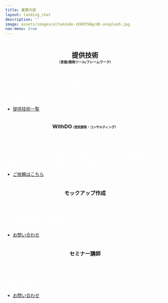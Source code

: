 ```yaml
---
title: 業務内容
layout: landing_chat
description: ''
image: assets/images/altumcode-zE007SNgcdE-unsplash.jpg
nav-menu: true
---
```

<style>
/*PC*/
@media all and (min-width: 1024px) { 
.br_sp {
    display: none;

}
}
</style>
<!-- Main -->
<div id="main">


<!-- Two -->
<section id="two" class="spotlights">
<section>
    <a href="desc/spec.html" class="image">
        <img src="{% link assets/images/goran-ivos-T8LMIN09-mo-unsplash.jpg %}" alt="" data-position="center center" />
    </a>
    <div class="content">
        <div class="inner">
            <header class="major">
            <h2>提供技術<br class="br_sp"><span style="font-size: 0.5em;">（言語/開発ツール/フレームワーク）</span></h2>
            </header>
            <p style="color:#fff;">私たちは、20年以上ソフトウェア開発に携わってきました。<br>
サーバーサイド、クライアントサイド、アプリケーションなど、<br>その実績や扱う技術は多岐にわたります。<br>
    </p>
            <ul class="actions">
            <li><a href="desc/spec.html" class="button">提供技術一覧</a></li>
            </ul>
        </div>
    </div>
</section>
	<section>
		<a href="generic.html" class="image">
			<img src="{% link assets/images/goran-ivos-G_BCcijtpUY-unsplash.jpg %}" alt="" data-position="center center" />
		</a>
		<div class="content">
			<div class="inner">
				<header class="major">
					<h3>WithDO <span style="font-size: 0.6em;">(受託開発・コンサルティング）</span></h3>
				</header>
				<p style="color:#fff;">Interruptメンバーがあなたの開発チームとなって活躍するIT業務受託サービスです。
                小さなWebページの制作から、大規模なアプリ・メディアの開発、その後の運用までさまざまなご要望への対応が可能です。</p>
				<ul class="actions">
					<li><a href="/desc/02_withdo.html" class="button">ご依頼はこちら</a></li>
				</ul>
			</div>
		</div>
	</section>
    <section>
        <a href="" class="image">
            <img src="{% link assets/images/omid-armin-Heuqy6uiT-0-unsplash.jpg %}" alt="" data-position="top center" />
        </a>
        <div class="content">
            <div class="inner">
                <header class="major">
                    <h3>モックアップ作成</h3>
                </header>
                <p style="color:#fff;">ドラマなどで使用する撮影用モックアップなどの作成も承っております。<br>
現地での細部調整も可能です。
</p>
                <ul class="actions">
                <li><a href="/#contact" class="button">お問い合わせ</a></li>
                </ul>
            </div>
        </div>
    </section>
	<section>
		<a href="generic.html" class="image">
			<img src="{% link assets/images/christina-wocintechchat-com-UTw3j_aoIKM-unsplash.jpg %}" alt="" data-position="25% 25%" />
		</a>
        <div class="content">
            <div class="inner">
                <header class="major">
                    <h3>セミナー講師</h3>
                </header>
                <p style="color:#fff;">新人教育、社内スキルアップのためのセミナー講師を担当致します。<br>
ご依頼はお問い合わせよりどうぞ。
</p>
                <ul class="actions">
                <li><a href="/#contact" class="button">お問い合わせ</a></li>
                </ul>
            </div>
        </div>
	</section>
</section>


</div>
